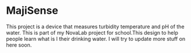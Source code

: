 # MajiSense
This project is a device that measures turbidity temperature and pH of the water. This is part of my NovaLab project for school.This design to help people learn what is I  their drinking water. I will try to update more stuff on here soon.
